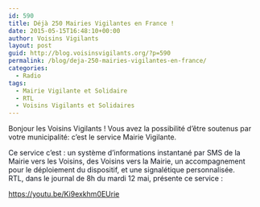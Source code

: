 ```yaml
---
id: 590
title: Déjà 250 Mairies Vigilantes en France !
date: 2015-05-15T16:48:10+00:00
author: Voisins Vigilants
layout: post
guid: http://blog.voisinsvigilants.org/?p=590
permalink: /blog/deja-250-mairies-vigilantes-en-france/
categories:
  - Radio
tags:
  - Mairie Vigilante et Solidaire
  - RTL
  - Voisins Vigilants et Solidaires
---
```

Bonjour les Voisins Vigilants ! Vous avez la possibilité d&rsquo;être soutenus par votre municipalité: c&rsquo;est le service Mairie Vigilante.

<span style="color: #141823;">Ce service c&rsquo;est : un système d&rsquo;informations instantané par SMS de la Mairie vers les Voisins, des Voisins vers la Mairie, un accompagnement pour le déploiement du dispositif, et une signalétique personnalisée.</span><br style="color: #141823;" /><span style="color: #141823;">RTL, dans le journal de 8h du mardi 12 mai, présente ce service :</span>

<https://youtu.be/Ki9exkhm0EUrie>
